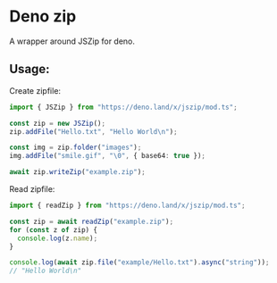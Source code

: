 # Deno zip

A wrapper around JSZip for deno.

## Usage:

Create zipfile:
```ts
import { JSZip } from "https://deno.land/x/jszip/mod.ts";

const zip = new JSZip();
zip.addFile("Hello.txt", "Hello World\n");

const img = zip.folder("images");
img.addFile("smile.gif", "\0", { base64: true });

await zip.writeZip("example.zip");
```

Read zipfile:
```ts
import { readZip } from "https://deno.land/x/jszip/mod.ts";

const zip = await readZip("example.zip");
for (const z of zip) {
  console.log(z.name);
}

console.log(await zip.file("example/Hello.txt").async("string"));
// "Hello World\n"
```
